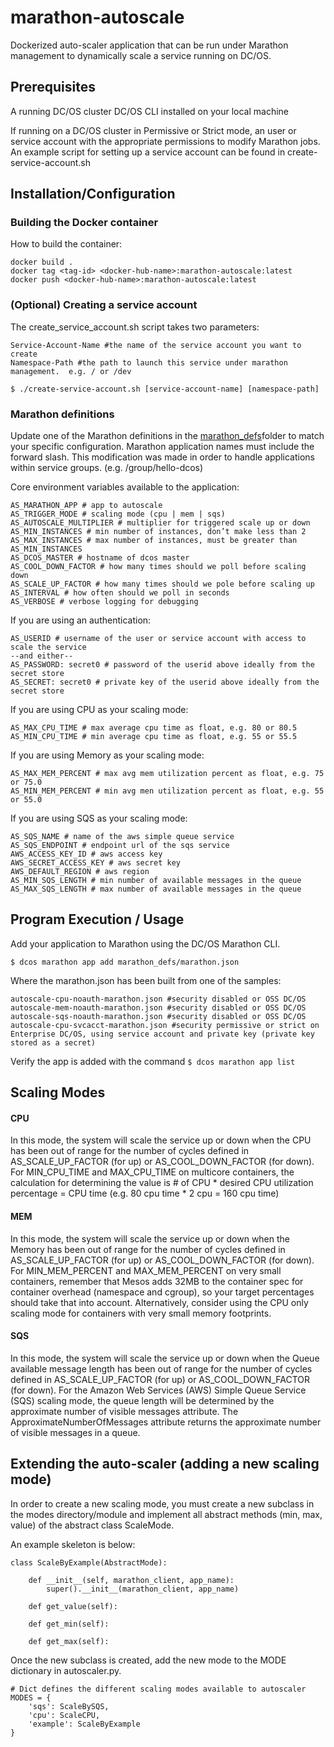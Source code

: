 # marathon-autoscale
Dockerized auto-scaler application that can be run under Marathon management to dynamically scale a service running on DC/OS.

## Prerequisites
A running DC/OS cluster
DC/OS CLI installed on your local machine

If running on a DC/OS cluster in Permissive or Strict mode, an user or service account with the appropriate permissions to modify Marathon jobs.  An example script for setting up a service account can be found in create-service-account.sh

## Installation/Configuration

### Building the Docker container

How to build the container:
    
    docker build .
    docker tag <tag-id> <docker-hub-name>:marathon-autoscale:latest
    docker push <docker-hub-name>:marathon-autoscale:latest

### (Optional) Creating a service account

The create_service_account.sh script takes two parameters: 

    Service-Account-Name #the name of the service account you want to create
    Namespace-Path #the path to launch this service under marathon management.  e.g. / or /dev

    $ ./create-service-account.sh [service-account-name] [namespace-path]

### Marathon definitions
Update one of the Marathon definitions in the [marathon_defs](marathon_defs/)folder to match your specific configuration. Marathon application names must include the forward slash. This modification was made in order to handle applications within service groups. (e.g. /group/hello-dcos)

Core environment variables available to the application:

    AS_MARATHON_APP # app to autoscale
    AS_TRIGGER_MODE # scaling mode (cpu | mem | sqs)
    AS_AUTOSCALE_MULTIPLIER # multiplier for triggered scale up or down
    AS_MIN_INSTANCES # min number of instances, don’t make less than 2
    AS_MAX_INSTANCES # max number of instances, must be greater than AS_MIN_INSTANCES
    AS_DCOS_MASTER # hostname of dcos master
    AS_COOL_DOWN_FACTOR # how many times should we poll before scaling down
    AS_SCALE_UP_FACTOR # how many times should we pole before scaling up
    AS_INTERVAL # how often should we poll in seconds
    AS_VERBOSE # verbose logging for debugging

If you are using an authentication:

    AS_USERID # username of the user or service account with access to scale the service
    --and either--
    AS_PASSWORD: secret0 # password of the userid above ideally from the secret store
    AS_SECRET: secret0 # private key of the userid above ideally from the secret store

If you are using CPU as your scaling mode:

    AS_MAX_CPU_TIME # max average cpu time as float, e.g. 80 or 80.5
    AS_MIN_CPU_TIME # min average cpu time as float, e.g. 55 or 55.5

If you are using Memory as your scaling mode:

    AS_MAX_MEM_PERCENT # max avg mem utilization percent as float, e.g. 75 or 75.0
    AS_MIN_MEM_PERCENT # min avg men utilization percent as float, e.g. 55 or 55.0

If you are using SQS as your scaling mode:

    AS_SQS_NAME # name of the aws simple queue service
    AS_SQS_ENDPOINT # endpoint url of the sqs service
    AWS_ACCESS_KEY_ID # aws access key
    AWS_SECRET_ACCESS_KEY # aws secret key
    AWS_DEFAULT_REGION # aws region
    AS_MIN_SQS_LENGTH # min number of available messages in the queue
    AS_MAX_SQS_LENGTH # max number of available messages in the queue

## Program Execution / Usage

Add your application to Marathon using the DC/OS Marathon CLI.

    $ dcos marathon app add marathon_defs/marathon.json

Where the marathon.json has been built from one of the samples:

    autoscale-cpu-noauth-marathon.json #security disabled or OSS DC/OS
    autoscale-mem-noauth-marathon.json #security disabled or OSS DC/OS
    autoscale-sqs-noauth-marathon.json #security disabled or OSS DC/OS
    autoscale-cpu-svcacct-marathon.json #security permissive or strict on Enterprise DC/OS, using service account and private key (private key stored as a secret)

Verify the app is added with the command `$ dcos marathon app list`

## Scaling Modes

#### CPU 

In this mode, the system will scale the service up or down when the CPU has been out of range for the number of cycles defined in AS_SCALE_UP_FACTOR (for up) or AS_COOL_DOWN_FACTOR (for down). For MIN_CPU_TIME and MAX_CPU_TIME on multicore containers, the calculation for determining the value is # of CPU * desired CPU utilization percentage = CPU time (e.g. 80 cpu time * 2 cpu = 160 cpu time)

#### MEM 

In this mode, the system will scale the service up or down when the Memory has been out of range for the number of cycles defined in AS_SCALE_UP_FACTOR (for up) or AS_COOL_DOWN_FACTOR (for down). For MIN_MEM_PERCENT and MAX_MEM_PERCENT on very small containers, remember that Mesos adds 32MB to the container spec for container overhead (namespace and cgroup), so your target percentages should take that into account.  Alternatively, consider using the CPU only scaling mode for containers with very small memory footprints.

#### SQS

In this mode, the system will scale the service up or down when the Queue available message length has been out of range for the number of cycles defined in AS_SCALE_UP_FACTOR (for up) or AS_COOL_DOWN_FACTOR (for down). For the Amazon Web Services (AWS) Simple Queue Service (SQS) scaling mode, the queue length will be determined by the approximate number of visible messages attribute. The ApproximateNumberOfMessages attribute returns the approximate number of visible messages in a queue.

## Extending the auto-scaler (adding a new scaling mode)
In order to create a new scaling mode, you must create a new subclass in the modes directory/module and implement all abstract methods (min, max, value) of the abstract class ScaleMode.

An example skeleton is below:
```
class ScaleByExample(AbstractMode):

    def __init__(self, marathon_client, app_name):
        super().__init__(marathon_client, app_name)

    def get_value(self):

    def get_min(self):

    def get_max(self):
```

Once the new subclass is created, add the new mode to the MODE dictionary in autoscaler.py.
```
# Dict defines the different scaling modes available to autoscaler
MODES = {
    'sqs': ScaleBySQS,
    'cpu': ScaleCPU,
    'example': ScaleByExample
}
```